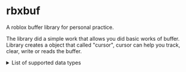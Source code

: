 # rbxbuf
A roblox buffer library for personal practice.

The library did a simple work that allows you did basic works of buffer. Library creates a object that called "cursor", cursor can help you track, clear, write or reads the buffer.

<details> 

<summary> List of supported data types </summary>

More data types may be added in the future.

- Int8
- UInt8
- Int16
- UInt16
- Int32
- UInt32
- Float32
- Float64
- String
- Boolean
</details>